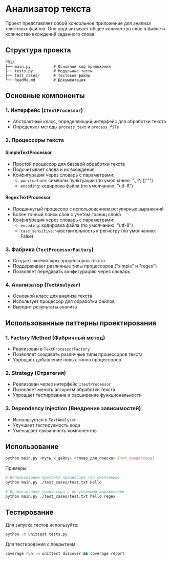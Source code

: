 # Анализатор текста

Проект представляет собой консольное приложение для анализа текстовых файлов. Оно подсчитывает общее количество слов в файле и количество вхождений заданного слова.

## Структура проекта

```
PR1/
├── main.py          # Основной код приложения
├── tests.py         # Модульные тесты
├── test_cases/      # Тестовые файлы
└── ReadMe.md        # Документация
```

## Основные компоненты

### 1. Интерфейс (`ITextProcessor`)
- Абстрактный класс, определяющий интерфейс для обработки текста
- Определяет методы `process_text` и `process_file`

### 2. Процессоры текста
#### SimpleTextProcessor
- Простой процессор для базовой обработки текста
- Подсчитывает слова и их вхождения
- Конфигурация через словарь с параметрами:
  - `punctuation`: символы пунктуации (по умолчанию: ".,!?;:()\"'")
  - `encoding`: кодировка файла (по умолчанию: "utf-8")

#### RegexTextProcessor
- Продвинутый процессор с использованием регулярных выражений
- Более точный поиск слов с учетом границ слова
- Конфигурация через словарь с параметрами:
  - `encoding`: кодировка файла (по умолчанию: "utf-8")
  - `case_sensitive`: чувствительность к регистру (по умолчанию: False)

### 3. Фабрика (`TextProcessorFactory`)
- Создает экземпляры процессоров текста
- Поддерживает различные типы процессоров ("simple" и "regex")
- Позволяет передавать конфигурацию через словарь

### 4. Анализатор (`TextAnalyzer`)
- Основной класс для анализа текста
- Использует процессор для обработки файлов
- Выводит результаты анализа

## Использованные паттерны проектирования

### 1. Factory Method (Фабричный метод)
- Реализован в `TextProcessorFactory`
- Позволяет создавать различные типы процессоров текста
- Упрощает добавление новых типов процессоров

### 2. Strategy (Стратегия)
- Реализован через интерфейс `ITextProcessor`
- Позволяет менять алгоритм обработки текста
- Упрощает тестирование и расширение функциональности

### 3. Dependency Injection (Внедрение зависимостей)
- Используется в `TextAnalyzer`
- Улучшает тестируемость кода
- Уменьшает связанность компонентов

## Использование

```bash
python main.py <путь_к_файлу> <слово_для_поиска> [тип_процессора]
```

Примеры:
```bash
# Использование простого процессора (по умолчанию)
python main.py ./test_cases/test.txt Hello

# Использование процессора с регулярными выражениями
python main.py ./test_cases/test.txt hello regex
```

## Тестирование

Для запуска тестов используйте:
```bash
python -m unittest tests.py
```

 Для тестирования с покрытием:
```bash
coverage run -m unittest discover && coverage report
```

